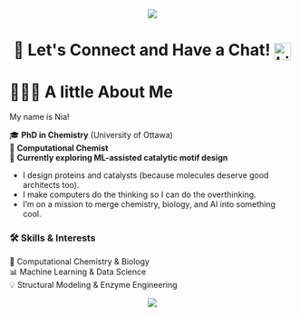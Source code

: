 <p align="center">
  <img src="https://capsule-render.vercel.app/api?text=Hey%20there!&fontColor=0B45A0&fontSize=50&animation=fadeIn&type=Waving&color=gradient&height=100"/>
</p>

<h1 align="center">
  <strong>💬 Let's Connect and Have a Chat! </strong>
  <a href="https://www.linkedin.com/in/niayesh-zarifi/" target="_blank">
    <img height="30" style="vertical-align: middle;" src="https://cdn4.iconfinder.com/data/icons/colorful-guache-social-media-logos-1/159/social-media_linkedin-512.png" alt="LinkedIn"/>
  </a>
</h1>


# 👩🏽‍💻 A little About Me

My name is Nia!

🎓 **PhD in Chemistry** (University of Ottawa)  
🔬 **Computational Chemist**  
🤖 **Currently exploring ML-assisted catalytic motif design**  
 
- I design proteins and catalysts (because molecules deserve good architects too).  
- I make computers do the thinking so I can do the overthinking.  
- I’m on a mission to merge chemistry, biology, and AI into something cool.   

### 🛠️ Skills & Interests  
🧪 Computational Chemistry & Biology  
📊 Machine Learning & Data Science  
💡 Structural Modeling & Enzyme Engineering  

<p align="center">
  <img src="https://capsule-render.vercel.app/api?animation=fadeIn&type=Waving&color=gradient&height=150&section=footer"/>
</p>
